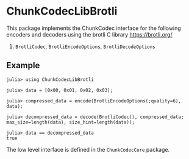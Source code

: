 # ChunkCodecLibBrotli

This package implements the ChunkCodec interface for the following encoders and decoders
using the brotli C library <https://brotli.org/>

1. `BrotliCodec`, `BrotliEncodeOptions`, `BrotliDecodeOptions`

## Example

```julia-repl
julia> using ChunkCodecLibBrotli

julia> data = [0x00, 0x01, 0x02, 0x03];

julia> compressed_data = encode(BrotliEncodeOptions(;quality=6), data);

julia> decompressed_data = decode(BrotliCodec(), compressed_data; max_size=length(data), size_hint=length(data));

julia> data == decompressed_data
true
```

The low level interface is defined in the `ChunkCodecCore` package.

